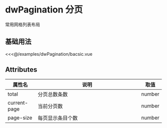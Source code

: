 <script setup>
import Bacsic from '../examples/dwPagination/bacsic.vue';
</script>

# dwPagination 分页

常用网格列表布局

## 基础用法

<Bacsic />

<<<@/examples/dwPagination/bacsic.vue

## Attributes

<style>
table th:first-of-type {
    width: 20%;
}
table th:nth-of-type(2) {
    width: 100%;
}
table th:nth-of-type(3) {
    width: 100px;
}
</style>

| 属性名  | 说明       | 取值     |
|------|----------|--------|
| total | 分页总数条数   | number |
| current-page | 当前分页数    | number |
| page-size | 每页显示条目个数 | number |

